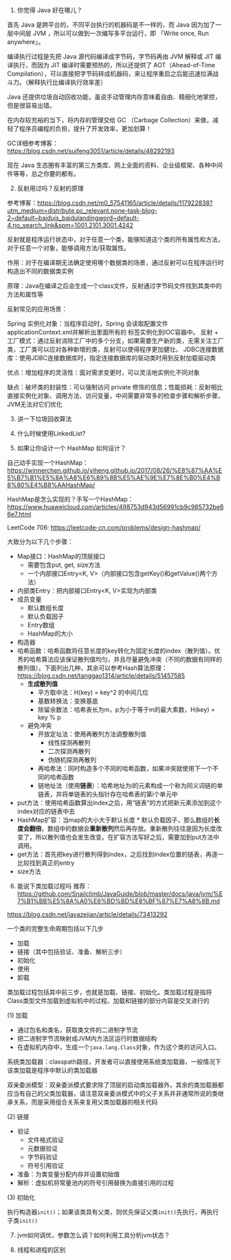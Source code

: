 1. 你觉得 Java 好在哪儿？

首先 Java 是跨平台的，不同平台执行的机器码是不一样的，而 Java 因为加了一层中间层 JVM ，所以可以做到一次编写多平台运行，即 「Write once, Run anywhere」。

编译执行过程是先把 Java 源代码编译成字节码，字节码再由 JVM 解释或 JIT 编译执行，而因为 JIT 编译时需要预热的，所以还提供了 AOT（Ahead-of-Time Compilation），可以直接把字节码转成机器码，来让程序重启之后能迅速拉满战斗力。（解释执行比编译执行效率差）

Java 还提供垃圾自动回收功能，虽说手动管理内存意味着自由、精细化地掌控，但是很容易出错。

在内存较充裕的当下，将内存的管理交给 GC （Carbage Collection）来做，减轻了程序员编程的负担，提升了开发效率，更加划算！

GC详细参考博客：https://blog.csdn.net/suifeng3051/article/details/48292193

现在 Java 生态圈有丰富的第三方类库、网上全面的资料、企业级框架、各种中间件等等，总之你要的都有。

2. 反射用过吗？反射的原理

参考博客：https://blog.csdn.net/m0_57541165/article/details/117922838?utm_medium=distribute.pc_relevant.none-task-blog-2~default~baidujs_baidulandingword~default-4.no_search_link&spm=1001.2101.3001.4242

反射就是程序运行状态中，对于任意一个类，能够知道这个类的所有属性和方法，对于任意一个对象，能够调用方法/获取属性。

作用：对于在编译期无法确定使用哪个数据类的场景，通过反射可以在程序运行时构造出不同的数据类实例

原理：Java在编译之后会生成一个class文件，反射通过字节码文件找到其类中的方法和属性等

反射常见的应用场景：

Spring 实例化对象：当程序启动时，Spring 会读取配置文件applicationContext.xml并解析出里面所有的 标签实例化到IOC容器中。
反射 + 工厂模式：通过反射消除工厂中的多个分支，如果需要生产新的类，无需关注工厂类，工厂类可以应对各种新增的类，反射可以使得程序更加健壮。
JDBC连接数据库：使用JDBC连接数据库时，指定连接数据库的驱动类时用到反射加载驱动类

优点：增加程序的灵活性：面对需求变更时，可以灵活地实例化不同对象

缺点：破坏类的封装性：可以强制访问 private 修饰的信息；性能损耗：反射相比直接实例化对象、调用方法、访问变量，中间需要非常多的检查步骤和解析步骤，JVM无法对它们优化


3. 讲一下垃圾回收算法


4. 什么时候使用LinkedList?


5. 如果让你设计一个 HashMap 如何设计？

自己动手实现一个HashMap： https://winnerchen.github.io/yiheng.github.io/2017/08/26/%E8%87%AA%E5%B7%B1%E5%8A%A8%E6%89%8B%E5%AE%9E%E7%8E%B0%E4%B8%80%E4%B8%AAHashMap/

HashMap是怎么实现的？手写一个HashMap： https://www.huaweicloud.com/articles/498753d943d56991cb9c985732be66e7.html


LeetCode 706: https://leetcode-cn.com/problems/design-hashmap/

大致分为以下几个步骤：
- Map接口：HashMap的顶层接口
  - 需要包含put, get, size方法
  - 一个内部接口Entry<K, V>（内部接口包含getKey()和getValue()两个方法）
- 内部类Entry：把内部接口Entry<K, V>实现为内部类
- 成员变量
  - 默认数组长度
  - 默认负载因子
  - Entry数组
  - HashMap的大小
- 构造器
- 哈希函数：哈希函数将任意长度的key转化为固定长度的index（散列值）。优秀的哈希算法应该保证散列值均匀，并且尽量避免冲突（不同的数据有同样的散列值）。下面列出几种，其余可以参考Hash算法原理：https://blog.csdn.net/tanggao1314/article/details/51457585
  - **生成散列值**
    - 平方取中法：H(key) = key^2 的中间几位
    - 基数转换法：变换基底
    - 除留余数法：哈希表长为m，p为小于等于m的最大素数，H(key) = key % p
  - 避免冲突
    - 开放定址法：使用再散列方法调整散列值
      - 线性探测再散列
      - 二次探测再散列
      - 伪随机探测再散列
    - 再哈希法：同时构造多个不同的哈希函数，如果冲突就使用下一个不同的哈希函数
    - 链地址法（使用**链表**）：哈希地址为i的元素构成一个称为同义词链的单链表，并将单链表的头指针存在哈希表的第i个单元中
- put方法：使用哈希函数算出index之后，用“链表”的方式把新元素添加到这个index对应的链表中去
- HashMap扩容：当map的大小大于默认长度 * 默认负载因子，那么数组的**长度会翻倍**，数组中的数据会**重新散列**然后再存放。重新散列往往是因为长度改变了，所以散列值也会发生改变。在扩容方法写好之后，需要加到put方法中调用。
- get方法：首先把key进行散列得到index，之后找到index位置的链表，再逐一比较找到真正的entry
- size方法


6. 能说下类加载过程吗
推荐：https://github.com/Snailclimb/JavaGuide/blob/master/docs/java/jvm/%E7%B1%BB%E5%8A%A0%E8%BD%BD%E8%BF%87%E7%A8%8B.md

https://blog.csdn.net/javazejian/article/details/73413292

一个类的完整生命周期包括以下几步
- 加载
- 链接（其中包括验证、准备、解析三步）
- 初始化
- 使用
- 卸载

类加载过程包括其中前三步，也就是加载、链接、初始化。类加载过程是指将Class类型文件加载到虚拟机中的过程。加载和链接的部分内容是交叉进行的

(1) 加载

- 通过包名和类名，获取类文件的二进制字节流
- 把二进制字节流映射成JVM内方法区运行时数据结构
- 在虚拟机内存中，生成一个`java.lang.Class`对象，作为这个类的访问入口。

系统类加载器：classpath路径，开发者可以直接使用系统类加载器，一般情况下该类加载是程序中默认的类加载器

双亲委派模型：双亲委派模式要求除了顶层的启动类加载器外，其余的类加载器都应当有自己的父类加载器，请注意双亲委派模式中的父子关系并非通常所说的类继承关系，而是采用组合关系来复用父类加载器的相关代码

(2) 链接

- 验证
  - 文件格式验证
  - 元数据验证
  - 字节码验证
  - 符号引用验证
- 准备：为类变量分配内存并设置初始值
- 解析：虚拟机将常量池内的符号引用替换为直接引用的过程

(3) 初始化

执行构造器`init()`；如果该类具有父类，则优先保证父类`init()`先执行，再执行子类`init()`

7. jvm如何调优，参数怎么调？如何利用工具分析jvm状态？


8. 线程和进程的区别


